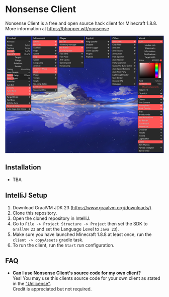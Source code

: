 # Nonsense Client
Nonsense Client is a free and open source hack client for Minecraft 1.8.8.<br>
More information at https://bhopper.wtf/nonsense

![Click GUI](/.github/images/clickgui.png)

## Installation
- TBA

## IntelliJ Setup
1. Download GraalVM JDK 23 (https://www.graalvm.org/downloads/).
2. Clone this repository.
3. Open the cloned repository in IntelliJ.
4. Go to `File -> Project Structure -> Project` then set the SDK to `GrallVM 23` and set the Language Level to `Java 23`).
5. Make sure you have launched Minecraft 1.8.8 at least once, run the `client -> copyAssets` gradle task.
6. To run the client, run the `Start` run configuration.

## FAQ
- **Can I use Nonsense Client's source code for my own client?**<br>
  Yes! You may use this clients source code for your own client as stated in the ["Unlicense"](./UNLICENSE).<br>
  Credit is appreciated but not required.
